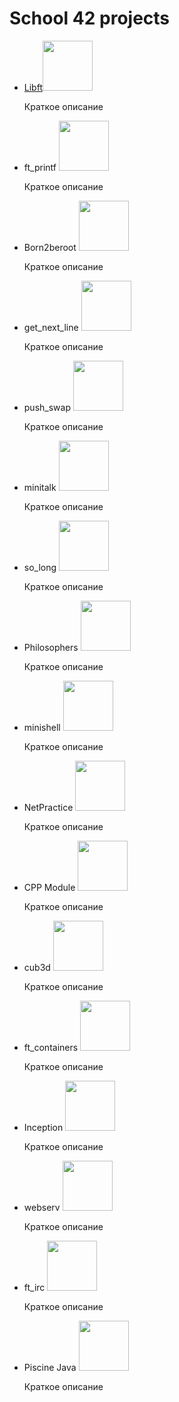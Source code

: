 # School 42 projects
<ul>
  <li><a href="https://github.com/ncallie/42Project-Libft">Libft</a><img src="https://badge42.vercel.app/api/v2/cl35y53oe019509l7wzmgfla8/project/2365641" width="80"/> </li>
   <p>Краткое описание</p>
  <li>ft_printf <img src="https://badge42.vercel.app/api/v2/cl35y53oe019509l7wzmgfla8/project/2379841" width="80"/> </li>
   <p>Краткое описание</p>
  <li>Born2beroot <img src="https://badge42.vercel.app/api/v2/cl35y53oe019509l7wzmgfla8/project/2379839" width="80"/> </li>
  <p>Краткое описание</p>
  <li>get_next_line <img src="https://badge42.vercel.app/api/v2/cl35y53oe019509l7wzmgfla8/project/2379840" width="80"/> </li>
  <p>Краткое описание</p>
  <li>push_swap <img src="https://badge42.vercel.app/api/v2/cl35y53oe019509l7wzmgfla8/project/2396227" width="80"/> </li>
  <p>Краткое описание</p>
  <li>minitalk <img src="https://badge42.vercel.app/api/v2/cl35y53oe019509l7wzmgfla8/project/2406417" width="80"/> </li>
  <p>Краткое описание</p>
  <li>so_long <img src="https://badge42.vercel.app/api/v2/cl35y53oe019509l7wzmgfla8/project/2413753" width="80"/> </li>
  <p>Краткое описание</p>
  <li>Philosophers <img src="https://badge42.vercel.app/api/v2/cl35y53oe019509l7wzmgfla8/project/2419844" width="80"/> </li>
  <p>Краткое описание</p>
  <li>minishell <img src="https://badge42.vercel.app/api/v2/cl35y53oe019509l7wzmgfla8/project/2419845" width="80"/> </li>
  <p>Краткое описание</p>
  <li>NetPractice <img src="https://badge42.vercel.app/api/v2/cl35y53oe019509l7wzmgfla8/project/2525120" width="80"/> </li>
  <p>Краткое описание</p>
  <li>CPP Module <img src="https://badge42.vercel.app/api/v2/cl35y53oe019509l7wzmgfla8/project/2529287" width="80"/> </li>
  <p>Краткое описание</p>
  <li>cub3d <img src="https://badge42.vercel.app/api/v2/cl35y53oe019509l7wzmgfla8/project/2549672" width="80"/> </li>
  <p>Краткое описание</p>
  <li>ft_containers <img src="https://badge42.vercel.app/api/v2/cl35y53oe019509l7wzmgfla8/project/2577311" width="80"/> </li>
  <p>Краткое описание</p>
  <li>Inception <img src="https://badge42.vercel.app/api/v2/cl35y53oe019509l7wzmgfla8/project/2563433" width="80"/> </li>
  <p>Краткое описание</p>
  <li>webserv <img src="https://badge42.vercel.app/api/v2/cl35y53oe019509l7wzmgfla8/project/2578209" width="80"/> </li>
  <p>Краткое описание</p>
  <li>ft_irc <img src="https://badge42.vercel.app/api/v2/cl35y53oe019509l7wzmgfla8/project/2578208" width="80"/> </li>
  <p>Краткое описание</p>
  <li>Piscine Java <img src="https://badge42.vercel.app/api/v2/cl35y53oe019509l7wzmgfla8/project/2562582" width="80"/> </li>
  <p>Краткое описание</p>
</ul>
